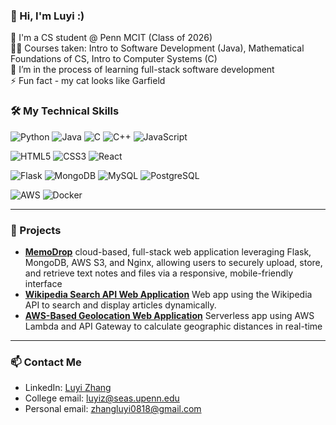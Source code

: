 ### 👋 Hi, I'm Luyi :)
🌱 I'm a CS student @ Penn MCIT (Class of 2026) \
👨‍💻 Courses taken: Intro to Software Development (Java), Mathematical Foundations of CS, Intro to Computer Systems (C) \
🔭 I’m in the process of learning full-stack software development \
⚡ Fun fact - my cat looks like Garfield 

### 🛠️ My Technical Skills

![Python](https://img.shields.io/badge/-Python-3776AB?style=for-the-badge&logo=python&logoColor=white)
![Java](https://img.shields.io/badge/-Java-007396?style=for-the-badge&logo=java&logoColor=white)
![C](https://img.shields.io/badge/-C-A8B9CC?style=for-the-badge&logo=c&logoColor=white)
![C++](https://img.shields.io/badge/-C++-00599C?style=for-the-badge&logo=c%2B%2B&logoColor=white)
![JavaScript](https://img.shields.io/badge/-JavaScript-F7DF1E?style=for-the-badge&logo=javascript&logoColor=black)

![HTML5](https://img.shields.io/badge/-HTML5-E34F26?style=for-the-badge&logo=html5&logoColor=white)
![CSS3](https://img.shields.io/badge/-CSS3-1572B6?style=for-the-badge&logo=css3)
![React](https://img.shields.io/badge/-React-61DAFB?style=for-the-badge&logo=react&logoColor=black)

![Flask](https://img.shields.io/badge/-Flask-000000?style=for-the-badge&logo=flask&logoColor=white)
![MongoDB](https://img.shields.io/badge/-MongoDB-47A248?style=for-the-badge&logo=mongodb&logoColor=white)
![MySQL](https://img.shields.io/badge/-MySQL-4479A1?style=for-the-badge&logo=mysql&logoColor=white)
![PostgreSQL](https://img.shields.io/badge/-PostgreSQL-336791?style=for-the-badge&logo=postgresql&logoColor=white)

![AWS](https://img.shields.io/badge/-AWS-232F3E?style=for-the-badge&logo=amazon-aws&logoColor=white)
![Docker](https://img.shields.io/badge/-Docker-2496ED?style=for-the-badge&logo=docker&logoColor=white)

---
 ### 🚀 Projects
- **[MemoDrop](https://github.com/luyiZhang818/MemoDrop)**  cloud-based, full-stack web application leveraging Flask, MongoDB, AWS S3, and Nginx, allowing users to securely upload, store, and retrieve text notes and files via a responsive, mobile-friendly interface
- **[Wikipedia Search API Web Application](https://github.com/luyiZhang818/Wiki-Web-App)**  Web app using the Wikipedia API to search and display articles dynamically.
- **[AWS-Based Geolocation Web Application](https://github.com/luyiZhang818/TwoPointOh)**  Serverless app using AWS Lambda and API Gateway to calculate geographic distances in real-time

---
### 📫 Contact Me

- LinkedIn: [Luyi Zhang](linkedin.com/in/luyizhang0818)
- College email: luyiz@seas.upenn.edu
- Personal email: zhangluyi0818@gmail.com
